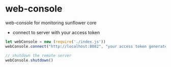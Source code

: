 # web-console
web-console for monitoring sunflower core

- connect to server with your access token

```javascript
let webConsole = new (require('./index.js'))
webConsole.connect("http://localhost:8082", "your access token generated by sunflower core")

// shutdown the remote server
webConsole.shutdown()
```

